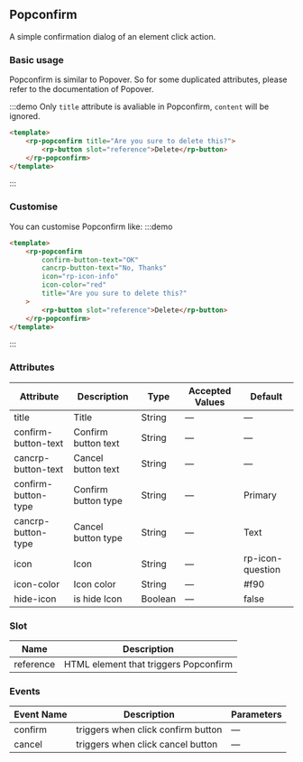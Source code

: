 ## Popconfirm

A simple confirmation dialog of an element click action.

### Basic usage

Popconfirm is similar to Popover. So for some duplicated attributes, please refer to the documentation of Popover.

:::demo Only `title` attribute is avaliable in Popconfirm, `content` will be ignored.

```html
<template>
    <rp-popconfirm title="Are you sure to delete this?">
        <rp-button slot="reference">Delete</rp-button>
    </rp-popconfirm>
</template>
```

:::

### Customise

You can customise Popconfirm like:
:::demo

```html
<template>
    <rp-popconfirm
        confirm-button-text="OK"
        cancrp-button-text="No, Thanks"
        icon="rp-icon-info"
        icon-color="red"
        title="Are you sure to delete this?"
    >
        <rp-button slot="reference">Delete</rp-button>
    </rp-popconfirm>
</template>
```

:::

### Attributes

| Attribute           | Description         | Type    | Accepted Values | Default          |
| ------------------- | ------------------- | ------- | --------------- | ---------------- |
| title               | Title               | String  | —               | —                |
| confirm-button-text | Confirm button text | String  | —               | —                |
| cancrp-button-text  | Cancel button text  | String  | —               | —                |
| confirm-button-type | Confirm button type | String  | —               | Primary          |
| cancrp-button-type  | Cancel button type  | String  | —               | Text             |
| icon                | Icon                | String  | —               | rp-icon-question |
| icon-color          | Icon color          | String  | —               | #f90             |
| hide-icon           | is hide Icon        | Boolean | —               | false            |

### Slot

| Name      | Description                           |
| --------- | ------------------------------------- |
| reference | HTML element that triggers Popconfirm |

### Events

| Event Name | Description                        | Parameters |
| ---------- | ---------------------------------- | ---------- |
| confirm    | triggers when click confirm button | —          |
| cancel     | triggers when click cancel button  | —          |
